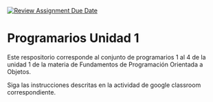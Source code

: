 [![Review Assignment Due Date](https://classroom.github.com/assets/deadline-readme-button-24ddc0f5d75046c5622901739e7c5dd533143b0c8e959d652212380cedb1ea36.svg)](https://classroom.github.com/a/DIi0PNCj)
# Programarios Unidad 1

Este respositorio corresponde al conjunto de programarios 1 al 4 de la unidad 1 de la materia de Fundamentos de Programación Orientada a Objetos.

Siga las instrucciones descritas en la actividad de google classroom correspondiente.
